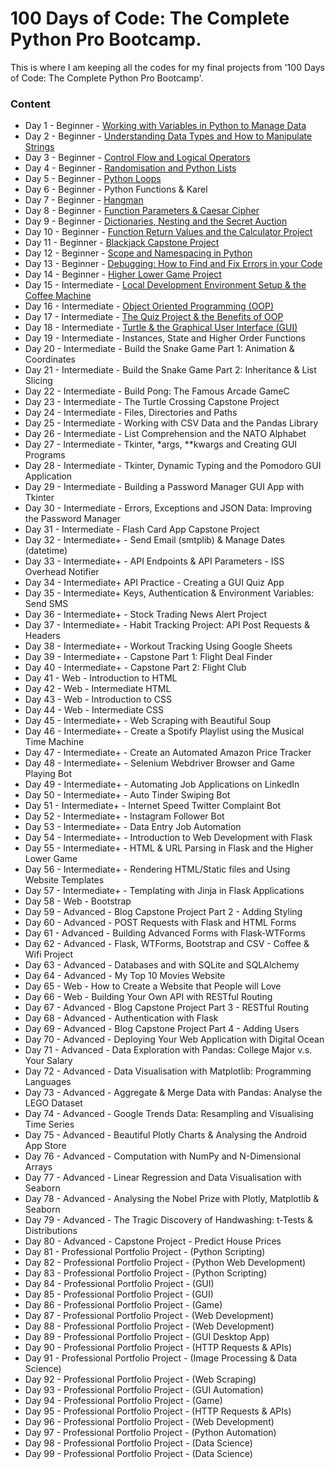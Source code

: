 # **100 Days of Code: The Complete Python Pro Bootcamp.**  
This is where I am keeping all the codes for my final projects from '100 Days of Code: The Complete Python Pro Bootcamp'.   

### Content   
* Day 1 - Beginner - [Working with Variables in Python to Manage Data ](https://github.com/Dv-nn/100-Days-of-Code--The-Complete-Python-Pro-Bootcamp-/blob/main/Day%201/main.py) 
* Day 2 - Beginner - [Understanding Data Types and How to Manipulate Strings](https://github.com/Dv-nn/100-Days-of-Code--The-Complete-Python-Pro-Bootcamp-/blob/main/Day%202/main.py)
* Day 3 - Beginner - [Control Flow and Logical Operators](https://github.com/Dv-nn/100-Days-of-Code--The-Complete-Python-Pro-Bootcamp-/blob/main/Day%203/main.py)
* Day 4 - Beginner - [Randomisation and Python Lists](https://github.com/Dv-nn/100-Days-of-Code--The-Complete-Python-Pro-Bootcamp-/blob/main/Day%204/main.py)
* Day 5 - Beginner - [Python Loops](https://github.com/Dv-nn/100-Days-of-Code--The-Complete-Python-Pro-Bootcamp-/edit/main/Day%205/main.py)
* Day 6 - Beginner - Python Functions & Karel
* Day 7 - Beginner - [Hangman](https://github.com/Dv-nn/100-Days-of-Code--The-Complete-Python-Pro-Bootcamp-/tree/main/Day%207)
* Day 8 - Beginner - [Function Parameters & Caesar Cipher](https://github.com/Dv-nn/100-Days-of-Code--The-Complete-Python-Pro-Bootcamp-/blob/main/Day%208/main.py)
* Day 9 - Beginner - [Dictionaries, Nesting and the Secret Auction](https://github.com/Dv-nn/100-Days-of-Code--The-Complete-Python-Pro-Bootcamp-/tree/main/Day%209)
* Day 10 - Beginner - [Function Return Values and the Calculator Project](https://github.com/Dv-nn/100-Days-of-Code--The-Complete-Python-Pro-Bootcamp-/tree/main/Day%2010)
* Day 11 - Beginner - [Blackjack Capstone Project](https://github.com/Dv-nn/100-Days-of-Code--The-Complete-Python-Pro-Bootcamp-/blob/main/Day%2011/blackjack.py)
* Day 12 - Beginner - [Scope and Namespacing in Python](https://github.com/Dv-nn/100-Days-of-Code--The-Complete-Python-Pro-Bootcamp-/blob/main/Day%2012/main.py)
* Day 13 - Beginner - [Debugging: How to Find and Fix Errors in your Code](https://github.com/Dv-nn/100-Days-of-Code--The-Complete-Python-Pro-Bootcamp-/blob/main/Day%2013/main.py)
* Day 14 - Beginner - [Higher Lower Game Project](https://github.com/Dv-nn/100-Days-of-Code--The-Complete-Python-Pro-Bootcamp-/tree/main/Day%2014)
* Day 15 - Intermediate - [Local Development Environment Setup & the Coffee Machine](https://github.com/Dv-nn/100-Days-of-Code--The-Complete-Python-Pro-Bootcamp-/tree/main/Day%2015)
* Day 16 - Intermediate - [Object Oriented Programming (OOP)](https://github.com/Dv-nn/100-Days-of-Code--The-Complete-Python-Pro-Bootcamp-/tree/main/Day%2016)
* Day 17 - Intermediate - [The Quiz Project & the Benefits of OOP](https://github.com/Dv-nn/100-Days-of-Code--The-Complete-Python-Pro-Bootcamp-/tree/main/Day%2017/quiz-game)
* Day 18 - Intermediate - [Turtle & the Graphical User Interface (GUI)](https://github.com/Dv-nn/100-Days-of-Code--The-Complete-Python-Pro-Bootcamp-/tree/main/Day%2018)
* Day 19 - Intermediate - Instances, State and Higher Order Functions
* Day 20 - Intermediate - Build the Snake Game Part 1: Animation & Coordinates
* Day 21 - Intermediate - Build the Snake Game Part 2: Inheritance & List Slicing
* Day 22 - Intermediate - Build Pong: The Famous Arcade GameC
* Day 23 - Intermediate - The Turtle Crossing Capstone Project
* Day 24 - Intermediate - Files, Directories and Paths
* Day 25 - Intermediate - Working with CSV Data and the Pandas Library
* Day 26 - Intermediate - List Comprehension and the NATO Alphabet
* Day 27 - Intermediate - Tkinter, *args, **kwargs and Creating GUI Programs
* Day 28 - Intermediate - Tkinter, Dynamic Typing and the Pomodoro GUI Application
* Day 29 - Intermediate - Building a Password Manager GUI App with Tkinter
* Day 30 - Intermediate - Errors, Exceptions and JSON Data: Improving the Password Manager
* Day 31 - Intermediate - Flash Card App Capstone Project
* Day 32 - Intermediate+ - Send Email (smtplib) & Manage Dates (datetime)
* Day 33 - Intermediate+ - API Endpoints & API Parameters - ISS Overhead Notifier
* Day 34 - Intermediate+  API Practice - Creating a GUI Quiz App
* Day 35 - Intermediate+  Keys, Authentication & Environment Variables: Send SMS
* Day 36 - Intermediate+ - Stock Trading News Alert Project
* Day 37 - Intermediate+ - Habit Tracking Project: API Post Requests & Headers
* Day 38 - Intermediate+ - Workout Tracking Using Google Sheets
* Day 39 - Intermediate+ - Capstone Part 1: Flight Deal Finder
* Day 40 - Intermediate+ - Capstone Part 2: Flight Club
* Day 41 - Web - Introduction to HTML
* Day 42 - Web - Intermediate HTML
* Day 43 - Web - Introduction to CSS
* Day 44 - Web - Intermediate CSS
* Day 45 - Intermediate+ - Web Scraping with Beautiful Soup
* Day 46 - Intermediate+ - Create a Spotify Playlist using the Musical Time Machine
* Day 47 - Intermediate+ - Create an Automated Amazon Price Tracker
* Day 48 - Intermediate+ - Selenium Webdriver Browser and Game Playing Bot
* Day 49 - Intermediate+ - Automating Job Applications on LinkedIn
* Day 50 - Intermediate+ - Auto Tinder Swiping Bot
* Day 51 - Intermediate+ - Internet Speed Twitter Complaint Bot
* Day 52 - Intermediate+ - Instagram Follower Bot
* Day 53 - Intermediate+ - Data Entry Job Automation
* Day 54 - Intermediate+ - Introduction to Web Development with Flask
* Day 55 - Intermediate+ - HTML & URL Parsing in Flask and the Higher Lower Game
* Day 56 - Intermediate+ - Rendering HTML/Static files and Using Website Templates
* Day 57 - Intermediate+ - Templating with Jinja in Flask Applications
* Day 58 - Web - Bootstrap
* Day 59 - Advanced - Blog Capstone Project Part 2 - Adding Styling
* Day 60 - Advanced - POST Requests with Flask and HTML Forms
* Day 61 - Advanced - Building Advanced Forms with Flask-WTForms
* Day 62 - Advanced - Flask, WTForms, Bootstrap and CSV - Coffee & Wifi Project
* Day 63 - Advanced - Databases and with SQLite and SQLAlchemy
* Day 64 - Advanced - My Top 10 Movies Website
* Day 65 - Web - How to Create a Website that People will Love
* Day 66 - Web - Building Your Own API with RESTful Routing
* Day 67 - Advanced - Blog Capstone Project Part 3 - RESTful Routing
* Day 68 - Advanced - Authentication with Flask
* Day 69 - Advanced - Blog Capstone Project Part 4 - Adding Users
* Day 70 - Advanced - Deploying Your Web Application with Digital Ocean
* Day 71 - Advanced - Data Exploration with Pandas: College Major v.s. Your Salary
* Day 72 - Advanced - Data Visualisation with Matplotlib: Programming Languages
* Day 73 - Advanced - Aggregate & Merge Data with Pandas: Analyse the LEGO Dataset
* Day 74 - Advanced - Google Trends Data: Resampling and Visualising Time Series
* Day 75 - Advanced - Beautiful Plotly Charts & Analysing the Android App Store
* Day 76 - Advanced - Computation with NumPy and N-Dimensional Arrays
* Day 77 - Advanced - Linear Regression and Data Visualisation with Seaborn
* Day 78 - Advanced - Analysing the Nobel Prize with Plotly, Matplotlib & Seaborn
* Day 79 - Advanced - The Tragic Discovery of Handwashing: t-Tests & Distributions
* Day 80 - Advanced - Capstone Project - Predict House Prices
* Day 81 - Professional Portfolio Project - (Python Scripting)
* Day 82 - Professional Portfolio Project - (Python Web Development)
* Day 83 - Professional Portfolio Project - (Python Scripting)
* Day 84 - Professional Portfolio Project - (GUI)
* Day 85 - Professional Portfolio Project - (GUI)
* Day 86 - Professional Portfolio Project - (Game)
* Day 87 - Professional Portfolio Project - (Web Development)
* Day 88 - Professional Portfolio Project - (Web Development)
* Day 89 - Professional Portfolio Project - (GUI Desktop App)
* Day 90 - Professional Portfolio Project - (HTTP Requests & APIs)
* Day 91 - Professional Portfolio Project - (Image Processing & Data Science)
* Day 92 - Professional Portfolio Project - (Web Scraping)
* Day 93 - Professional Portfolio Project - (GUI Automation)
* Day 94 - Professional Portfolio Project - (Game)
* Day 95 - Professional Portfolio Project - (HTTP Requests & APIs)
* Day 96 - Professional Portfolio Project - (Web Development)
* Day 97 - Professional Portfolio Project - (Python Automation)
* Day 98 - Professional Portfolio Project - (Data Science)
* Day 99 - Professional Portfolio Project - (Data Science)
